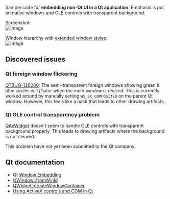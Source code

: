 Sample code for **embedding non-Qt UI in a Qt application**. Emphasis is put on native windows and OLE controls with transparent background.

Screenshot:  
![image](https://github.com/forderud/QtNativeWindow/assets/2671400/389a1b61-3d38-4bd9-a3cd-dc19deae091d)

Window hierarchy with [extended window styles](https://learn.microsoft.com/en-us/windows/win32/winmsg/extended-window-styles):  
![image](https://github.com/forderud/QtNativeWindow/assets/2671400/bf7e0231-3e0a-43cc-929a-7949e1cf8866)

## Discovered issues

### Qt foreign window flickering

[QTBUG-126280](https://bugreports.qt.io/browse/QTBUG-126280): The semi-transparent foreign windows showing green & blue circles will *flicker when the main window is resized*. This is currently worked around by manually setting `WS_EX_COMPOSITED` on the parent Qt window. However, this feels like a hack that leads to other drawing artifacts.


### Qt OLE control transparency problem

[QAxWidget](https://doc.qt.io/qt-6/qaxwidget.html) doesn't seem to handle OLE controls with transparent background properly. This leads to drawing artifacts where the background is not cleared.

This problem have not yet been submitted to the Qt company.


## Qt documentation
* Qt [Window Embedding](https://doc.qt.io/qt-6/platform-integration.html#window-embedding)
* [QWindow::fromWinId](https://doc.qt.io/qt-6/qwindow.html#fromWinId)
* [QWidget::createWindowContainer](https://doc.qt.io/qt-6/qwidget.html#createWindowContainer)
* [Using ActiveX controls and COM in Qt](https://doc.qt.io/qt-6/activeqt-container.html)
